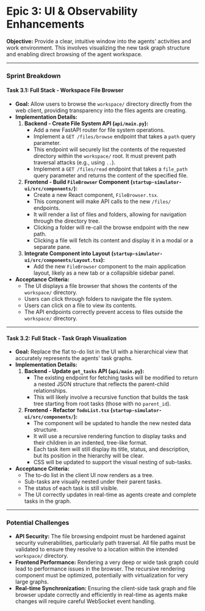 # Epic 3: UI & Observability Enhancements

**Objective:** Provide a clear, intuitive window into the agents' activities and work environment. This involves visualizing the new task graph structure and enabling direct browsing of the agent workspace.

---

### **Sprint Breakdown**

#### **Task 3.1: Full Stack - Workspace File Browser**

*   **Goal:** Allow users to browse the `workspace/` directory directly from the web client, providing transparency into the files agents are creating.
*   **Implementation Details:**
    1.  **Backend - Create File System API (`api/main.py`):**
        *   Add a new FastAPI router for file system operations.
        *   Implement a `GET /files/browse` endpoint that takes a `path` query parameter.
        *   This endpoint will securely list the contents of the requested directory within the `workspace/` root. It must prevent path traversal attacks (e.g., using `..`).
        *   Implement a `GET /files/read` endpoint that takes a `file_path` query parameter and returns the content of the specified file.
    2.  **Frontend - Build `FileBrowser` Component (`startup-simulator-ui/src/components/`):**
        *   Create a new React component, `FileBrowser.tsx`.
        *   This component will make API calls to the new `/files/` endpoints.
        *   It will render a list of files and folders, allowing for navigation through the directory tree.
        *   Clicking a folder will re-call the browse endpoint with the new path.
        *   Clicking a file will fetch its content and display it in a modal or a separate pane.
    3.  **Integrate Component into Layout (`startup-simulator-ui/src/components/Layout.tsx`):**
        *   Add the new `FileBrowser` component to the main application layout, likely as a new tab or a collapsible sidebar panel.
*   **Acceptance Criteria:**
    *   The UI displays a file browser that shows the contents of the `workspace/` directory.
    *   Users can click through folders to navigate the file system.
    *   Users can click on a file to view its contents.
    *   The API endpoints correctly prevent access to files outside the `workspace/` directory.

---

#### **Task 3.2: Full Stack - Task Graph Visualization**

*   **Goal:** Replace the flat to-do list in the UI with a hierarchical view that accurately represents the agents' task graphs.
*   **Implementation Details:**
    1.  **Backend - Update `get_tasks` API (`api/main.py`):**
        *   The existing endpoint for fetching tasks will be modified to return a nested JSON structure that reflects the parent-child relationships.
        *   This will likely involve a recursive function that builds the task tree starting from root tasks (those with no `parent_id`).
    2.  **Frontend - Refactor `TodoList.tsx` (`startup-simulator-ui/src/components/`):**
        *   The component will be updated to handle the new nested data structure.
        *   It will use a recursive rendering function to display tasks and their children in an indented, tree-like format.
        *   Each task item will still display its title, status, and description, but its position in the hierarchy will be clear.
        *   CSS will be updated to support the visual nesting of sub-tasks.
*   **Acceptance Criteria:**
    *   The to-do list in the client UI now renders as a tree.
    *   Sub-tasks are visually nested under their parent tasks.
    *   The status of each task is still visible.
    *   The UI correctly updates in real-time as agents create and complete tasks in the graph.

---
### **Potential Challenges**

*   **API Security:** The file browsing endpoint must be hardened against security vulnerabilities, particularly path traversal. All file paths must be validated to ensure they resolve to a location within the intended `workspace/` directory.
*   **Frontend Performance:** Rendering a very deep or wide task graph could lead to performance issues in the browser. The recursive rendering component must be optimized, potentially with virtualization for very large graphs.
*   **Real-time Synchronization:** Ensuring the client-side task graph and file browser update correctly and efficiently in real-time as agents make changes will require careful WebSocket event handling. 
